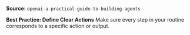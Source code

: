 **Source:** `openai-a-practical-guide-to-building-agents`

**Best Practice: Define Clear Actions**
Make sure every step in your routine corresponds to a specific action or output.
